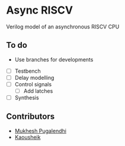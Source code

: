 # Async RISCV
Verilog model of an asynchronous RISCV CPU

## To do
 - Use branches for developments
 - [ ] Testbench
 - [ ] Delay modelling
 - [ ] Control signals
 	- [ ] Add latches
 - [ ] Synthesis

## Contributors
 - [Mukhesh Pugalendhi](https://github.com/mukheshpugal)
 - [Kaousheik](https://github.com/kaousheik)
